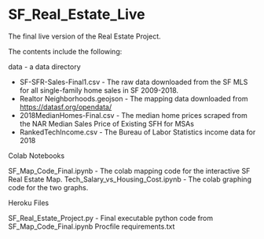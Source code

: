 # SF_Real_Estate_Live
The final live version of the Real Estate Project.

The contents include the following:

data - a data directory
- SF-SFR-Sales-Final1.csv - The raw data downloaded from the SF MLS for all single-family home sales in SF 2009-2018.
- Realtor Neighborhoods.geojson - The mapping data downloaded from https://datasf.org/opendata/
- 2018MedianHomes-Final.csv - The median home prices scraped from the NAR Median Sales Price of Existing SFH for MSAs
- RankedTechIncome.csv - The Bureau of Labor Statistics income data for 2018

Colab Notebooks

SF_Map_Code_Final.ipynb - The colab mapping code for the interactive SF Real Estate Map.
Tech_Salary_vs_Housing_Cost.ipynb - The colab graphing code for the two graphs.

Heroku Files

SF_Real_Estate_Project.py - Final executable python code from SF_Map_Code_Final.ipynb
Procfile
requirements.txt
